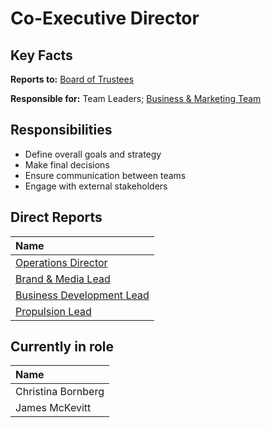 # Co-Executive Director

## Key Facts

**Reports to:** [Board of Trustees](./)

**Responsible for:** Team Leaders; [Business & Marketing Team](../business-and-marketing-team/)

## Responsibilities

* Define overall goals and strategy
* Make final decisions
* Ensure communication between teams
* Engage with external stakeholders

## Direct Reports

| Name |
| :--- |
| [Operations Director](../operations-team/operations-director.md) |
| [Brand & Media Lead](../business-and-marketing-team/brand-and-media-director.md) |
| [Business Development Lead](../business-and-marketing-team/business-development-lead.md) |
| [Propulsion Lead](../research-teams/propulsion-team/propulsion-lead.md) |

## Currently in role

| Name |
| :--- |
| Christina Bornberg |
| James McKevitt |



